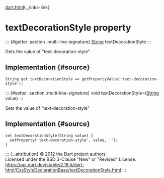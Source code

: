 [dart:html](../../dart-html/dart-html-library){._links-link}

textDecorationStyle property
============================

::: {#getter .section .multi-line-signature}
[String](../../dart-core/string-class) textDecorationStyle
:::

Gets the value of \"text-decoration-style\"

Implementation {#source}
--------------

``` {.language-dart data-language="dart"}
String get textDecorationStyle => getPropertyValue('text-decoration-style');
```

::: {#setter .section .multi-line-signature}
void textDecorationStyle=([String](../../dart-core/string-class) value)
:::

Sets the value of \"text-decoration-style\"

Implementation {#source}
--------------

``` {.language-dart data-language="dart"}
set textDecorationStyle(String value) {
  setProperty('text-decoration-style', value, '');
}
```

::: {._attribution}
© 2012 the Dart project authors\
Licensed under the BSD 3-Clause \"New\" or \"Revised\" License.\
<https://api.dart.dev/stable/2.18.5/dart-html/CssStyleDeclarationBase/textDecorationStyle.html>
:::
